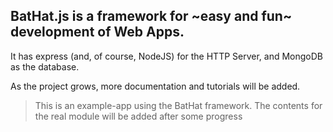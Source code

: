 ## BatHat.js is a framework for ~easy and fun~ development of Web Apps.

It has express (and, of course, NodeJS) for the HTTP Server, and MongoDB
as the database.


As the project grows, more documentation and tutorials will be added.

> This is an example-app using the BatHat framework. The contents for the real module will be added after some progress 